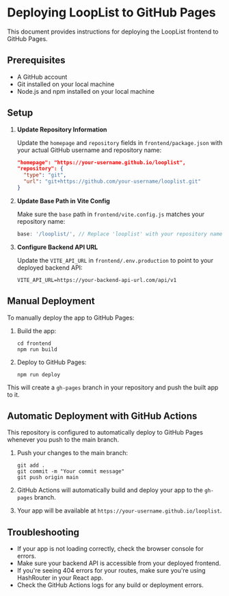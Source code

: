 # Deploying LoopList to GitHub Pages

This document provides instructions for deploying the LoopList frontend to GitHub Pages.

## Prerequisites

- A GitHub account
- Git installed on your local machine
- Node.js and npm installed on your local machine

## Setup

1. **Update Repository Information**

   Update the `homepage` and `repository` fields in `frontend/package.json` with your actual GitHub username and repository name:

   ```json
   "homepage": "https://your-username.github.io/looplist",
   "repository": {
     "type": "git",
     "url": "git+https://github.com/your-username/looplist.git"
   }
   ```

2. **Update Base Path in Vite Config**

   Make sure the `base` path in `frontend/vite.config.js` matches your repository name:

   ```javascript
   base: '/looplist/', // Replace 'looplist' with your repository name
   ```

3. **Configure Backend API URL**

   Update the `VITE_API_URL` in `frontend/.env.production` to point to your deployed backend API:

   ```
   VITE_API_URL=https://your-backend-api-url.com/api/v1
   ```

## Manual Deployment

To manually deploy the app to GitHub Pages:

1. Build the app:
   ```
   cd frontend
   npm run build
   ```

2. Deploy to GitHub Pages:
   ```
   npm run deploy
   ```

This will create a `gh-pages` branch in your repository and push the built app to it.

## Automatic Deployment with GitHub Actions

This repository is configured to automatically deploy to GitHub Pages whenever you push to the main branch.

1. Push your changes to the main branch:
   ```
   git add .
   git commit -m "Your commit message"
   git push origin main
   ```

2. GitHub Actions will automatically build and deploy your app to the `gh-pages` branch.

3. Your app will be available at `https://your-username.github.io/looplist`.

## Troubleshooting

- If your app is not loading correctly, check the browser console for errors.
- Make sure your backend API is accessible from your deployed frontend.
- If you're seeing 404 errors for your routes, make sure you're using HashRouter in your React app.
- Check the GitHub Actions logs for any build or deployment errors.

